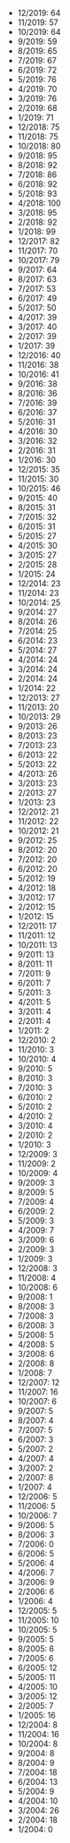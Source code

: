 *  12/2019: 64
*  11/2019: 57
*  10/2019: 64
*  9/2019: 59
*  8/2019: 65
*  7/2019: 67
*  6/2019: 72
*  5/2019: 76
*  4/2019: 70
*  3/2019: 76
*  2/2019: 68
*  1/2019: 71
*  12/2018: 75
*  11/2018: 75
*  10/2018: 80
*  9/2018: 95
*  8/2018: 92
*  7/2018: 86
*  6/2018: 92
*  5/2018: 93
*  4/2018: 100
*  3/2018: 95
*  2/2018: 92
*  1/2018: 99
*  12/2017: 82
*  11/2017: 70
*  10/2017: 79
*  9/2017: 64
*  8/2017: 63
*  7/2017: 53
*  6/2017: 49
*  5/2017: 50
*  4/2017: 39
*  3/2017: 40
*  2/2017: 39
*  1/2017: 39
*  12/2016: 40
*  11/2016: 38
*  10/2016: 41
*  9/2016: 38
*  8/2016: 36
*  7/2016: 39
*  6/2016: 37
*  5/2016: 31
*  4/2016: 30
*  3/2016: 32
*  2/2016: 31
*  1/2016: 30
*  12/2015: 35
*  11/2015: 30
*  10/2015: 46
*  9/2015: 40
*  8/2015: 31
*  7/2015: 32
*  6/2015: 31
*  5/2015: 27
*  4/2015: 30
*  3/2015: 27
*  2/2015: 28
*  1/2015: 24
*  12/2014: 23
*  11/2014: 23
*  10/2014: 25
*  9/2014: 27
*  8/2014: 26
*  7/2014: 25
*  6/2014: 23
*  5/2014: 27
*  4/2014: 24
*  3/2014: 24
*  2/2014: 24
*  1/2014: 22
*  12/2013: 27
*  11/2013: 20
*  10/2013: 29
*  9/2013: 26
*  8/2013: 23
*  7/2013: 23
*  6/2013: 22
*  5/2013: 22
*  4/2013: 26
*  3/2013: 23
*  2/2013: 27
*  1/2013: 23
*  12/2012: 21
*  11/2012: 22
*  10/2012: 21
*  9/2012: 25
*  8/2012: 20
*  7/2012: 20
*  6/2012: 20
*  5/2012: 19
*  4/2012: 18
*  3/2012: 17
*  2/2012: 15
*  1/2012: 15
*  12/2011: 17
*  11/2011: 12
*  10/2011: 13
*  9/2011: 13
*  8/2011: 11
*  7/2011: 9
*  6/2011: 7
*  5/2011: 3
*  4/2011: 5
*  3/2011: 4
*  2/2011: 4
*  1/2011: 2
*  12/2010: 2
*  11/2010: 3
*  10/2010: 4
*  9/2010: 5
*  8/2010: 3
*  7/2010: 3
*  6/2010: 2
*  5/2010: 2
*  4/2010: 2
*  3/2010: 4
*  2/2010: 2
*  1/2010: 3
*  12/2009: 3
*  11/2009: 2
*  10/2009: 4
*  9/2009: 3
*  8/2009: 5
*  7/2009: 4
*  6/2009: 2
*  5/2009: 3
*  4/2009: 7
*  3/2009: 6
*  2/2009: 3
*  1/2009: 3
*  12/2008: 3
*  11/2008: 4
*  10/2008: 6
*  9/2008: 1
*  8/2008: 3
*  7/2008: 3
*  6/2008: 3
*  5/2008: 5
*  4/2008: 5
*  3/2008: 6
*  2/2008: 8
*  1/2008: 7
*  12/2007: 12
*  11/2007: 16
*  10/2007: 6
*  9/2007: 5
*  8/2007: 4
*  7/2007: 5
*  6/2007: 3
*  5/2007: 2
*  4/2007: 4
*  3/2007: 2
*  2/2007: 8
*  1/2007: 4
*  12/2006: 5
*  11/2006: 5
*  10/2006: 7
*  9/2006: 5
*  8/2006: 3
*  7/2006: 0
*  6/2006: 5
*  5/2006: 4
*  4/2006: 7
*  3/2006: 9
*  2/2006: 6
*  1/2006: 4
*  12/2005: 5
*  11/2005: 10
*  10/2005: 5
*  9/2005: 5
*  8/2005: 6
*  7/2005: 6
*  6/2005: 12
*  5/2005: 11
*  4/2005: 10
*  3/2005: 12
*  2/2005: 7
*  1/2005: 16
*  12/2004: 8
*  11/2004: 16
*  10/2004: 8
*  9/2004: 8
*  8/2004: 9
*  7/2004: 18
*  6/2004: 13
*  5/2004: 9
*  4/2004: 10
*  3/2004: 26
*  2/2004: 18
*  1/2004: 0